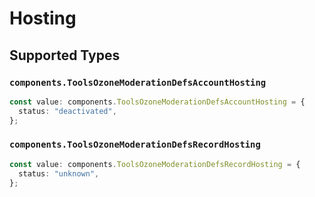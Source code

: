 # Hosting


## Supported Types

### `components.ToolsOzoneModerationDefsAccountHosting`

```typescript
const value: components.ToolsOzoneModerationDefsAccountHosting = {
  status: "deactivated",
};
```

### `components.ToolsOzoneModerationDefsRecordHosting`

```typescript
const value: components.ToolsOzoneModerationDefsRecordHosting = {
  status: "unknown",
};
```


